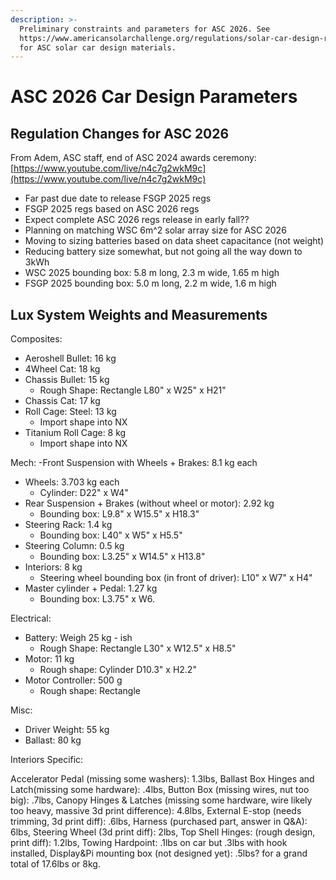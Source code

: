 ```yaml
---
description: >-
  Preliminary constraints and parameters for ASC 2026. See
  https://www.americansolarchallenge.org/regulations/solar-car-design-reference-material/
  for ASC solar car design materials.
---
```


# ASC 2026 Car Design Parameters

## Regulation Changes for ASC 2026

From Adem, ASC staff, end of ASC 2024 awards ceremony:[https://www.youtube.com/live/n4c7g2wkM9c](https://www.youtube.com/live/n4c7g2wkM9c)

* Far past due date to release FSGP 2025 regs
* FSGP 2025 regs based on ASC 2026 regs
* Expect complete ASC 2026 regs release in early fall??
* Planning on matching WSC 6m^2 solar array size for ASC 2026
* Moving to sizing batteries based on data sheet capacitance (not weight)
* Reducing battery size somewhat, but not going all the way down to 3kWh
* WSC 2025 bounding box: 5.8 m long, 2.3 m wide, 1.65 m high
* FSGP 2025 bounding box: 5.0 m long, 2.2 m wide, 1.6 m high



## Lux System Weights and Measurements&#x20;

Composites:

* Aeroshell Bullet: 16 kg
* 4Wheel Cat: 18 kg
* Chassis Bullet: 15 kg
  * Rough Shape: Rectangle L80" x W25" x H21"
* Chassis Cat: 17 kg&#x20;
* Roll Cage: Steel: 13 kg
  * Import shape into NX
* Titanium Roll Cage: 8 kg
  * Import shape into NX

Mech: -Front Suspension with Wheels + Brakes: 8.1 kg each

* Wheels: 3.703 kg each
  * Cylinder: D22" x W4"
* Rear Suspension + Brakes (without wheel or motor): 2.92 kg
  * Bounding box: L9.8" x W15.5" x H18.3"
* Steering Rack: 1.4 kg
  * Bounding box: L40" x W5" x H5.5"
* Steering Column: 0.5 kg
  * Bounding box: L3.25" x W14.5" x H13.8"
* Interiors: 8 kg
  * Steering wheel bounding box (in front of driver): L10" x W7" x H4"
* Master cylinder + Pedal: 1.27 kg
  * Bounding box: L3.75" x W6.

Electrical:

* Battery: Weigh 25 kg - ish
  * Rough Shape: Rectangle L30" x W12.5" x H8.5"
* Motor: 11 kg&#x20;
  * Rough shape: Cylinder D10.3" x H2.2"
* Motor Controller: 500 g
  * Rough shape: Rectangle&#x20;

Misc:

* Driver Weight: 55 kg
* Ballast: 80 kg

Interiors Specific:

Accelerator Pedal (missing some washers): 1.3lbs, Ballast Box Hinges and Latch(missing some hardware): .4lbs, Button Box (missing wires, nut too big): .7lbs, Canopy Hinges & Latches (missing some hardware, wire likely too heavy, massive 3d print difference): 4.8lbs, External E-stop (needs trimming, 3d print diff): .6lbs, Harness (purchased part, answer in Q\&A): 6lbs, Steering Wheel (3d print diff): 2lbs, Top Shell Hinges: (rough design, print diff): 1.2lbs, Towing Hardpoint: .1lbs on car but .3lbs with hook installed, Display\&Pi mounting box (not designed yet): .5lbs? for a grand total of 17.6lbs or 8kg.

